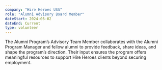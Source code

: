 ```yaml
---
company: "Hire Heroes USA"
role: "Alumni Advisory Board Member"
dateStart: 2024-05-02
dateEnd: Current
type: volunteer
---
```


The Alumni Program’s Advisory Team Member collaborates with the Alumni Program Manager and fellow alumni to provide feedback, share ideas, and shape the program’s direction. Their input ensures the program offers meaningful resources to support Hire Heroes clients beyond securing employment.